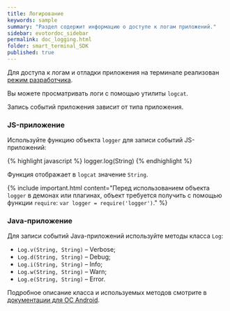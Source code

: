 ```yaml
---
title: Логирование
keywords: sample
summary: "Раздел содержит информацию о доступе к логам приложений."
sidebar: evotordoc_sidebar
permalink: doc_logging.html
folder: smart_terminal_SDK
published: true
---
```

Для доступа к логам и отладки приложения на терминале реализован [режим разработчика](./doc_developer_mode.html).

Вы можете просматривать логи с помощью утилиты `logcat`.

Запись событий приложения зависит от типа приложения.

### JS-приложение

Используйте функцию объекта `logger` для записи событий JS-приложений:

{% highlight javascript %}
    logger.log(String)
{% endhighlight %}

Функция отображает в `logcat` значение `String`.

{% include important.html content="Перед использованием объекта `logger` в демонах или плагинах, объект требуется получить с помощью функции `require`: `var logger = require('logger')`." %}


### Java-приложение

Для записи событий Java-приложений используйте методы класса `Log`:

* `Log.v(String, String)` – Verbose;
* `Log.d(String, String)` – Debug;
* `Log.i(String, String)` – Info;
* `Log.w(String, String)` – Warn;
* `Log.e(String, String)` – Error.

Подробное описание класса и используемых методов смотрите в [документации для ОС Android](https://developer.android.com/reference/android/util/Log.html).
